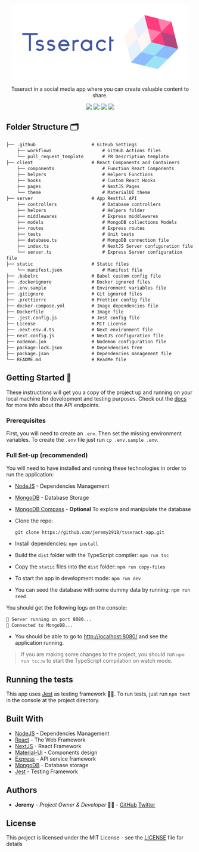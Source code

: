<div align="center">
  <p align="center">
    <img src='./static/Main-aside/logo_transparent_background.png' height='200' />
  </p>

  <p align="center">
    Tsseract in a social media app where you can create valuable content to share.
  </p>

  <p align="center">
    <img src="https://img.shields.io/github/workflow/status/jeremy2918/tsseract/Continuous%20Integration/master" />
    <img src="https://img.shields.io/website?down_message=down&up_message=running&url=https%3A%2F%2Ftsseract.herokuapp.com%2F" />
    <img src="https://img.shields.io/github/repo-size/jeremy2918/tsseract" />
    <a href="https://twitter.com/AskJere">
        <img src="https://img.shields.io/twitter/follow/AskJere?style=social" />
    </a>
  </p>
</div>

## Folder Structure 🗂️

    ├── .github                     # GitHub Settings
        ├── workflows                   # GitHub Actions files
        └── pull_request_template       # PR Description template
    ├── client                      # React Components and Containers
        ├── components                  # Function React Components
        ├── helpers                     # Helpers Functions
        ├── hooks                       # Custom React Hooks
        ├── pages                       # NextJS Pages
        └── theme                       # MaterialUI theme
    ├── server                      # App Restful API
        ├── controllers                 # Database controllers
        ├── helpers                     # Helpers folder
        ├── middlewares                 # Express middlewares
        ├── models                      # MongoDB collections Models
        ├── routes                      # Express routes
        ├── tests                       # Unit tests
        ├── database.ts                 # MongoDB connection file
        ├── index.ts                    # NextJS Server configuration file
        └── server.ts                   # Express Server configuration file
    ├── static                      # Static files
        └── manifest.json               # Manifest file
    ├── .babelrc                    # Babel custom config file
    ├── .dockerignore               # Docker ignored files
    ├── .env.sample                 # Environment variables file
    ├── .gitignore                  # Git ignored files
    ├── .prettierrc                 # Prettier config file
    ├── docker-compose.yml          # Image dependencies file
    ├── Dockerfile                  # Image file
    ├── .jest.config.js             # Jest config file
    ├── License                     # MIT License
    ├── .next-env.d.ts              # Next environment file
    ├── next.config.js              # NextJS configuration file
    ├── nodemon.jon                 # Nodemon configuration file
    ├── package-lock.json           # Dependencies tree
    ├── package.json                # Dependencies management file
    └── README.md                   # ReadMe file

## Getting Started 🚀

These instructions will get you a copy of the project up and running on your local machine for development and testing purposes. Check out the [docs](docs/index.md) for more info about the API endpoints.

### Prerequisites

First, you will need to create an `.env`. Then set the missing environment variables.
To create the `.env` file just run `cp .env.sample .env`.

### Full Set-up (recommended)

You will need to have installed and running these technologies in order to run the application:

- [NodeJS](https://nodejs.org/es/) - Dependencies Management
- [MongoDB](https://www.mongodb.com/es) - Database Storage
- [MongoDB Compass](https://www.mongodb.com/products/compass) - **Optional** To explore and manipulate the database

- Clone the repo:

  ```
  git clone https://github.com/jeremy2918/tsseract-app.git
  ```

- Install dependencies: `npm install`

- Build the `dist` folder with the TypeScript compiler: `npm run tsc`

- Copy the `static` files into the `dist` folder: `npm run copy-files`

- To start the app in development mode: `npm run dev`

- You can seed the database with some dummy data by running: `npm run seed`

You should get the following logs on the console:

```
🚀 Server running on port 8080...
📡 Connected to MongoDB...
```

- You should be able to go to [http://localhost:8080/](http://localhost:8080/) and see the application running.

> If you are making some changes to the project, you should run `npm run tsc:w` to start the TypeScript compilation on watch mode.

## Running the tests

This app uses [Jest](https://jestjs.io/) as testing framework 🧑‍💻. To run tests, just run `npm test` in the console at the project directory.

## Built With

- [NodeJS](https://nodejs.org/es/) - Dependencies Management
- [React](https://es.reactjs.org/) - The Web Framework
- [NextJS](https://nextjs.org/) - React Framework
- [Material-UI](https://material-ui.com/) - Components design
- [Express](https://expressjs.com/es/) - API service framework
- [MongoDB](https://www.mongodb.com/es) - Database storage
- [Jest](https://jestjs.io/) - Testing Framework

## Authors

- **Jeremy** - _Project Owner & Developer_ 🧑‍💻 - [GitHub](https://github.com/jeremy2918) [Twitter](https://twitter.com/AskJere)

## License

This project is licensed under the MIT License - see the [LICENSE](LICENSE) file for details
